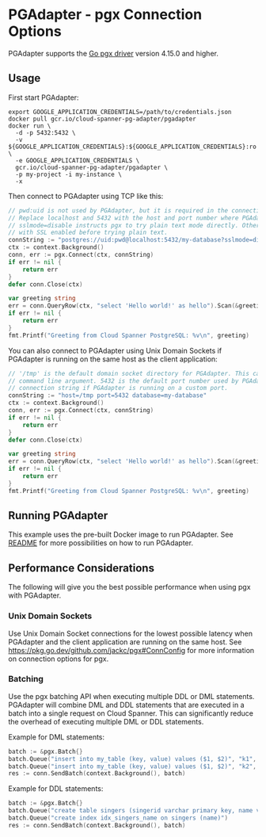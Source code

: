# PGAdapter - pgx Connection Options

PGAdapter supports the [Go pgx driver](https://github.com/jackc/pgx) version 4.15.0 and higher. 

## Usage

First start PGAdapter:

```shell
export GOOGLE_APPLICATION_CREDENTIALS=/path/to/credentials.json
docker pull gcr.io/cloud-spanner-pg-adapter/pgadapter
docker run \
  -d -p 5432:5432 \
  -v ${GOOGLE_APPLICATION_CREDENTIALS}:${GOOGLE_APPLICATION_CREDENTIALS}:ro \
  -e GOOGLE_APPLICATION_CREDENTIALS \
  gcr.io/cloud-spanner-pg-adapter/pgadapter \
  -p my-project -i my-instance \
  -x
```

Then connect to PGAdapter using TCP like this:

```go
// pwd:uid is not used by PGAdapter, but it is required in the connection string.
// Replace localhost and 5432 with the host and port number where PGAdapter is running.
// sslmode=disable instructs pgx to try plain text mode directly. Otherwise, pgx will try two times
// with SSL enabled before trying plain text.
connString := "postgres://uid:pwd@localhost:5432/my-database?sslmode=disable"
ctx := context.Background()
conn, err := pgx.Connect(ctx, connString)
if err != nil {
    return err
}
defer conn.Close(ctx)

var greeting string
err = conn.QueryRow(ctx, "select 'Hello world!' as hello").Scan(&greeting)
if err != nil {
    return err
}
fmt.Printf("Greeting from Cloud Spanner PostgreSQL: %v\n", greeting)
```

You can also connect to PGAdapter using Unix Domain Sockets if PGAdapter is running on the same host
as the client application:

```go
// '/tmp' is the default domain socket directory for PGAdapter. This can be changed using the -dir
// command line argument. 5432 is the default port number used by PGAdapter. Change this in the
// connection string if PGAdapter is running on a custom port.
connString := "host=/tmp port=5432 database=my-database"
ctx := context.Background()
conn, err := pgx.Connect(ctx, connString)
if err != nil {
    return err
}
defer conn.Close(ctx)

var greeting string
err = conn.QueryRow(ctx, "select 'Hello world!' as hello").Scan(&greeting)
if err != nil {
    return err
}
fmt.Printf("Greeting from Cloud Spanner PostgreSQL: %v\n", greeting)
```


## Running PGAdapter

This example uses the pre-built Docker image to run PGAdapter.
See [README](../README.md) for more possibilities on how to run PGAdapter.


## Performance Considerations

The following will give you the best possible performance when using pgx with PGAdapter.

### Unix Domain Sockets
Use Unix Domain Socket connections for the lowest possible latency when PGAdapter and the client
application are running on the same host. See https://pkg.go.dev/github.com/jackc/pgx#ConnConfig
for more information on connection options for pgx.

### Batching
Use the pgx batching API when executing multiple DDL or DML statements. PGAdapter will combine
DML and DDL statements that are executed in a batch into a single request on Cloud Spanner.
This can significantly reduce the overhead of executing multiple DML or DDL statements.

Example for DML statements:

```go
batch := &pgx.Batch{}
batch.Queue("insert into my_table (key, value) values ($1, $2)", "k1", "value1")
batch.Queue("insert into my_table (key, value) values ($1, $2)", "k2", "value2")
res := conn.SendBatch(context.Background(), batch)
```

Example for DDL statements:

```go
batch := &pgx.Batch{}
batch.Queue("create table singers (singerid varchar primary key, name varchar)")
batch.Queue("create index idx_singers_name on singers (name)")
res := conn.SendBatch(context.Background(), batch)
```
